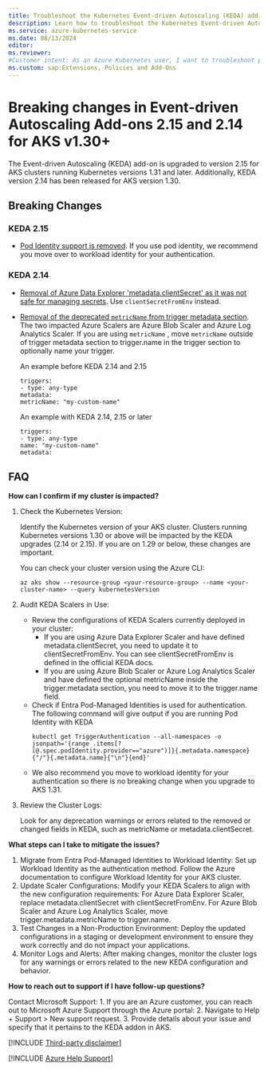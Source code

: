 ```yaml
---
title: Troubleshoot the Kubernetes Event-driven Autoscaling (KEDA) add-on
description: Learn how to troubleshoot the Kubernetes Event-driven Autoscaling (KEDA) add-on to the Azure Kubernetes Service (AKS).
ms.service: azure-kubernetes-service
ms.date: 08/13/2024
editor: 
ms.reviewer: 
#Customer intent: As an Azure Kubernetes user, I want to troubleshoot problems that involve the Kubernetes Event-driven Autoscaling (KEDA) add-on so that I can successfully use event-driven autoscaling on Azure Kubernetes Service (AKS).
ms.custom: sap:Extensions, Policies and Add-Ons
---
```


# Breaking changes in Event-driven Autoscaling Add-ons 2.15 and 2.14 for AKS v1.30+

The Event-driven Autoscaling (KEDA) add-on is upgraded to version 2.15 for AKS clusters running Kubernetes versions 1.31 and later. Additionally, KEDA version 2.14 has been released for AKS version 1.30.

## Breaking Changes

### KEDA 2.15

- [Pod Identity support is removed](https://github.com/kedacore/keda/issues/5035). If you use pod identity, we recommend you move over to workload identity for your authentication.

### KEDA 2.14

- [Removal of Azure Data Explorer 'metadata.clientSecret' as it was not safe for managing secrets](https://github.com/kedacore/keda/issues/4514). Use `clientSecretFromEnv` instead.
- [Removal of the deprecated `metricName` from trigger metadata section](https://github.com/kedacore/keda/issues/4240). The two impacted Azure Scalers are Azure Blob Scaler and Azure Log Analytics Scaler. If you are using `metricName` , move `metricName` outside of trigger metadata section to trigger.name in the trigger section to optionally name your trigger. 

     An example before KEDA 2.14 and 2.15

     ```
     triggers:
     - type: any-type
     metadata:
     metricName: "my-custom-name"
     ```

     An example with KEDA 2.14, 2.15 or later

     ```
     triggers:
     - type: any-type
     name: "my-custom-name"
     metadata:
     ```
## FAQ

**How can I confirm if my cluster is impacted?**

1. Check the Kubernetes Version:

     Identify the Kubernetes version of your AKS cluster. Clusters running Kubernetes versions 1.30 or above will be impacted by the KEDA upgrades (2.14 or 2.15). If you are on 1.29 or below, these changes are important.
     
     You can check your cluster version using the Azure CLI:

     ```
     az aks show --resource-group <your-resource-group> --name <your-cluster-name> --query kubernetesVersion
     ```
2. Audit KEDA Scalers in Use:

     - Review the configurations of KEDA Scalers currently deployed in your cluster:
          - If you are using Azure Data Explorer Scaler and have defined metadata.clientSecret, you need to update it to clientSecretFromEnv. You can see clientSecretFromEnv is defined in the official KEDA docs.
          - If you are using Azure Blob Scaler or Azure Log Analytics Scaler and have defined the optional metricName inside the trigger.metadata section, you need to move it to the trigger.name field. 
    - Check if Entra Pod-Managed Identities is used for authentication. The following command will give output if you are running Pod Identity with KEDA  
         ```
         kubectl get TriggerAuthentication --all-namespaces -o jsonpath='{range .items[?(@.spec.podIdentity.provider=="azure")]}{.metadata.namespace}{"/"}{.metadata.name}{"\n"}{end}'
         ```
     - We also recommend you move to workload identity for your authentication so there is no breaking change when you upgrade to AKS 1.31.
3. Review the Cluster Logs:

     Look for any deprecation warnings or errors related to the removed or changed fields in KEDA, such as metricName or metadata.clientSecret.

**What steps can I take to mitigate the issues?**

1. Migrate from Entra Pod-Managed Identities to Workload Identity:
    Set up Workload Identity as the authentication method. Follow the Azure documentation to configure Workload Identity for your AKS cluster.
2. Update Scaler Configurations:
    Modify your KEDA Scalers to align with the new configuration requirements:
    For Azure Data Explorer Scaler, replace metadata.clientSecret with clientSecretFromEnv.
    For Azure Blob Scaler and Azure Log Analytics Scaler, move  trigger.metadata.metricName to trigger.name.
3. Test Changes in a Non-Production Environment:
    Deploy the updated configurations in a staging or development environment to ensure they work correctly and do not impact your applications.
4. Monitor Logs and Alerts:
    After making changes, monitor the cluster logs for any warnings or errors related to the new KEDA configuration and behavior.

**How to reach out to support if I have follow-up questions?**

Contact Microsoft Support:
    1. If you are an Azure customer, you can reach out to Microsoft Azure Support through the Azure portal:
    2. Navigate to Help + Support > New support request.
    3. Provide details about your issue and specify that it pertains to the KEDA addon in AKS.


[!INCLUDE [Third-party disclaimer](../../../includes/third-party-disclaimer.md)]

[!INCLUDE [Azure Help Support](../../../includes/azure-help-support.md)]


